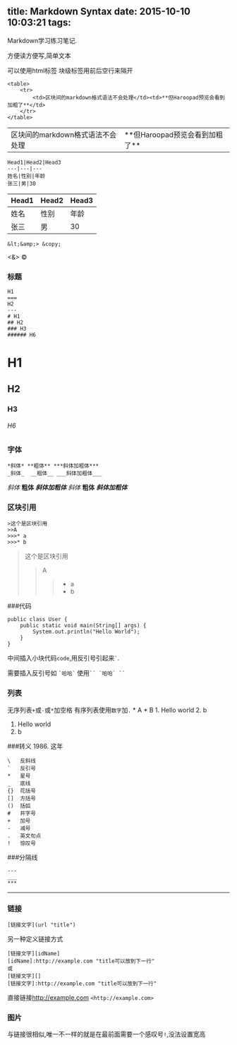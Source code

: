 title: Markdown Syntax
date: 2015-10-10 10:03:21
tags:
---
Markdown学习练习笔记.
<!--more-->
方便读方便写,简单文本

可以使用html标签
块级标签用前后空行来隔开

	<table>
        <tr>
            <td>区块间的markdown格式语法不会处理</td><td>**但Haroopad预览会看到加粗了**</td>
        </tr>
	</table>

<table>
    <tr>
        <td>区块间的markdown格式语法不会处理</td><td>**但Haroopad预览会看到加粗了**</td>
    </tr>
</table>

	Head1|Head2|Head3
    ---|---|---
    姓名|性别|年龄
    张三|男|30
Head1|Head2|Head3
---|---|---
姓名|性别|年龄
张三|男|30

	&lt;&amp;> &copy;
    
&lt;&amp;> &copy;

### 标题
	H1
    ===
    H2
    ---
    # H1
    ## H2
    ### H3
    ###### H6

H1
===
H2
---------------------
### H3
###### H6

### 字体
	*斜体* **粗体** ***斜体加粗体***
	_斜体_  __粗体__ ___斜体加粗体___

*斜体* **粗体** ***斜体加粗体***
_斜体_  __粗体__ ___斜体加粗体___

### 区块引用
	>这个是区块引用
    >>A
    >>>* a
    >>>* b

>这个是区块引用
>>A
>>>* a
>>>* b

###代码

	public class User {
    	public static void main(String[] args) {
        	System.out.println("Hello World");
        }
    }

中间插入小块代码`code`,用反引号引起来`` ` ``.

需要插入反引号如 `` `哈哈` `` 使用``` `` `哈哈` `` ```

### 列表
无序列表`+`或`-`或`*`加空格
有序列表使用`数字`加`.`
	* A
	* B
	1. Hello
    world
    2. b
1. Hello
world
2. b

###转义
1986\. 这年

    \   反斜线
    `   反引号
    *   星号
    _   底线
    {}  花括号
    []  方括号
    ()  括弧
    #   井字号
    +   加号
    -   减号
    .   英文句点
    !   惊叹号


###分隔线

    ---
    ___
    ***
***



### 链接
	[链接文字](url "title")
另一种定义链接方式

	[链接文字][idName]
	[idName]:http://example.com "title可以放到下一行"
    或
    [链接文字][]
	[链接文字]:http://example.com "title可以放到下一行"

直接链接<http://example.com> `<http://example.com>`

### 图片
与链接很相似,唯一不一样的就是在最前面需要一个感叹号`!`,没法设置宽高

